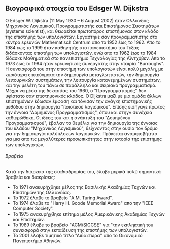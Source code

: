 ## Βιογραφικά στοιχεία του Edsger W. Dijkstra

Ο Edsger W. Dijkstra (11 May 1930 – 6 August 2002) ήταν Ολλανδός Μηχανικός Λογισμικού, Προγραμματιστής και Επιστήμονας Συστημάτων (systems scientist), και θεωρείται πρωτοπόρος επιστήμονας στον κλάδο της επιστήμης των υπολογιστών. 
Εργάστηκε σαν προγραμματιστής στο κέντρο ερευνών Mathematisch Centrum απο το 1952 έως το 1962. Απο το 1984 έως το 1999 ήταν καθηγητής στο πανεπιστήμιο του Τέξας διδάσκοντας επιστήμη των υπολογιστών, ενώ απο το 1962 έως το 1984 δίδασκε Μαθηματικά στο πανεπιστήμιο Τεχνολογίας της Αϊντχόβεν. Απο το 1973 έως το 1984 ήταν ερευνητικός συνεργάτης στην εταιρία "Burroughs".
Η συνεισφορά του στην επιστήμη των υπολογιστών είναι πολύ μεγάλη, με κυριότερα επιτεύγματα την δημιουργία μεταγλωττιστών, την δημιουργία λειτουργικών συστημάτων, την λειτουργία κατανεμημένων συστημάτων, και την μελέτη του πάνω σε παράλληλο και σειριακό προγραμματισμό. 
Μέχρι να μέσα της δεκαετίας του 1960, ο "Προγραμματισμός" δεν υφίστατο σαν επιστημονικός κλάδος. Ο Dijkstra μαζί με μια ομάδα άλλων επιστημόνων έδωσαν έμφαση και τόνισαν την ανάγκη επιστημονικής μεθόδου στην δημιουργία "ποιοτικού λογισμικού". Επίσης εισήγαγε πρώτος την έννοια "Δομημένος Προγραμματισμός", όπου και στηγν συνέχεια καθιερώθηκε. 
Οι ιδέες του και η ανάπτυξη του "Δομημένου Προγραμματισμού", έβαλαν τα θεμέλια για την δημιουργία της έννοιας του κλάδου "Μηχανικός Λογισμικού", δείχνοντας στην ουσία τον δρόμο για την δημιουργία πολύπλοκων λογισμικών. Πρόκειται αναμφισβήτητα για μια απο τις μεγαλύτερες προσωπικότητες στην ιστορία της επιστήμης των υπολογιστών.
###### Βραβεία
Κατά την διάρκεια της σταδιοδρομίας του, έλαβε μερικά πολύ σημαντικά βραβεία και διακρίσεις:

- Το 1971 ανακυρήχθηκε μέλος της Βασιλικής Ακαδημίας Τεχνών και Επιστημών της Ολλανδίας.
- Το 1972 έλαβε το βραβείο "A.M. Turing Award".
- Το 1974 έλαβε το "Harry H. Goode Memorial Award" απο την "IEEE Computer Society".
- Το 1975 ανακυρήχθηκε επίτημο μέλος Αμερικάνικης Ακαδημίας Τεχνών και Επιστημών.
- Το 1989 έλαβε το βραβείο "ACM/SIGCSE" για "την εκπληκτική του συνεισφορά στην εκπαίδευση της επιστήμης των υπολογιστών.
- Το 2001 έλαβε τιμητικό τίτλο "Διδάκτωρα" απο το Οικονομικό Πανεπιστήμιο Αθηνών.







